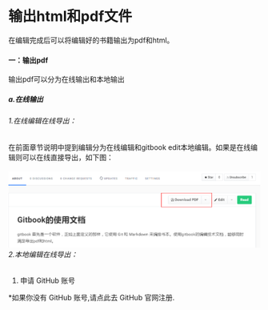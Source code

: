 # 输出html和pdf文件

在编辑完成后可以将编辑好的书籍输出为pdf和html。

#### 一：输出pdf

输出pdf可以分为在线输出和本地输出

##### a.在线输出

###### 1.在线编辑在线导出：

在前面章节说明中提到编辑分为在线编辑和gitbook edit本地编辑。如果是在线编辑则可以在线直接导出，如下图：

###### ![](/assets/import6.png)2.本地编辑在线导出：

1. 申请 GitHub 账号

\*如果你没有 GitHub 账号,请点此去 GitHub 官网注册.



